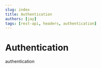 ```yaml
---
slug: index
title: Authentication
authors: [jay]
tags: [rest-api, headers, authentication]
---
```


# Authentication

authentication
